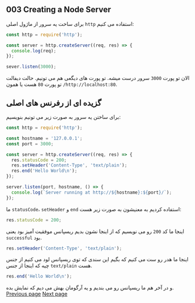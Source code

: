 ## 003 Creating a Node Server
برای ساخت یه سرور از ماژول اصلی `http` استفاده می کنیم:
```js
const http = require('http');

const server = http.createServer((req, res) => {
  console.log(req);
});

sever.listen(3000);
```
الان تو پورت `3000` سرور درست میشه. تو پورت های دیگعی هم می تونیم. حالت دیفالت تو پورت `80` هست یا همون `/http://localhost:80`.

## گزیده ای از رفرنس های اصلی
برای ساختن یه سرور به صورت زیر می تونیم بنویسیم:
```js
const http = require('http');

const hostname = '127.0.0.1';
const port = 3000;

const server = http.createServer((req, res) => {
  res.statusCode = 200;
  res.setHeader('Content-Type', 'text/plain');
  res.end('Hello World\n');
});

server.listen(port, hostname, () => {
  console.log(`Server running at http://${hostname}:${port}/`);
});
```
ما `statusCode`، `setHeader` و `end` استفاده کردیم به معنیشون به صورت زیر هست:
```js
res.statusCode = 200;
```
اینجا ما کد `200` رو می نویسیم که از اینجا نشون بدیم ریسپانس موفقیت آمیز بود یعنی `successful` بود.
```js
res.setHeader('Content-Type', 'text/plain');
```
اینجا ما هدر رو ست می کنیم که بگیم این سندی که توی ریسپانس لود می کنیم از جنس چیه که اینجا از جنس `text/plain` هست.
```js
res.end('Hello World\n');
```
و در آخر هم ما ریسپانس رو می بندیم و یه آرگومان بهش می دیم که نمایش بده.
[Previous page](003%20Creating%20a%20Node%20Server.md)
[Next page](004%20The%20Node%20Lifecycle%20&%20Event%20Loop.md)
